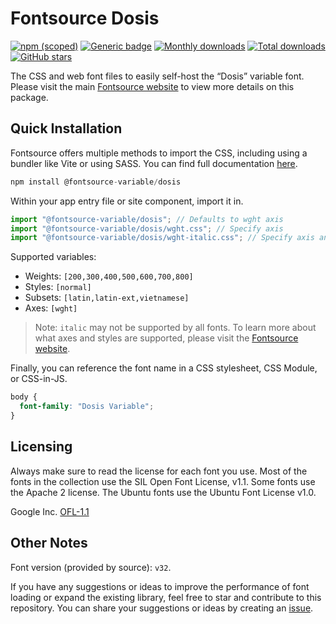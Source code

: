 # Fontsource Dosis

[![npm (scoped)](https://img.shields.io/npm/v/@fontsource-variable/dosis?color=brightgreen)](https://www.npmjs.com/package/@fontsource-variable/dosis) [![Generic badge](https://img.shields.io/badge/fontsource-passing-brightgreen)](https://github.com/fontsource/fontsource) [![Monthly downloads](https://badgen.net/npm/dm/@fontsource-variable/dosis)](https://github.com/fontsource/fontsource) [![Total downloads](https://badgen.net/npm/dt/@fontsource-variable/dosis)](https://github.com/fontsource/fontsource) [![GitHub stars](https://img.shields.io/github/stars/fontsource/fontsource.svg?style=social&label=Star)](https://github.com/fontsource/fontsource/stargazers)

The CSS and web font files to easily self-host the “Dosis” variable font. Please visit the main [Fontsource website](https://fontsource.org/fonts/dosis) to view more details on this package.

## Quick Installation

Fontsource offers multiple methods to import the CSS, including using a bundler like Vite or using SASS. You can find full documentation [here](https://fontsource.org/docs/getting-started/introduction).

```javascript
npm install @fontsource-variable/dosis
```

Within your app entry file or site component, import it in.

```javascript
import "@fontsource-variable/dosis"; // Defaults to wght axis
import "@fontsource-variable/dosis/wght.css"; // Specify axis
import "@fontsource-variable/dosis/wght-italic.css"; // Specify axis and style
```

Supported variables:
- Weights: `[200,300,400,500,600,700,800]`
- Styles: `[normal]`
- Subsets: `[latin,latin-ext,vietnamese]`
- Axes: `[wght]`

> Note: `italic` may not be supported by all fonts. To learn more about what axes and styles are supported, please visit the [Fontsource website](https://fontsource.org/fonts/dosis).

Finally, you can reference the font name in a CSS stylesheet, CSS Module, or CSS-in-JS.

```css
body {
  font-family: "Dosis Variable";
}
```

## Licensing
Always make sure to read the license for each font you use. Most of the fonts in the collection use the SIL Open Font License, v1.1. Some fonts use the Apache 2 license. The Ubuntu fonts use the Ubuntu Font License v1.0.

Google Inc.
[OFL-1.1](http://scripts.sil.org/OFL)

## Other Notes
Font version (provided by source): `v32`.

If you have any suggestions or ideas to improve the performance of font loading or expand the existing library, feel free to star and contribute to this repository. You can share your suggestions or ideas by creating an [issue](https://github.com/fontsource/fontsource/issues).